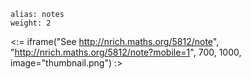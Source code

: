````
alias: notes
weight: 2
````

<:= iframe("See http://nrich.maths.org/5812/note", "http://nrich.maths.org/5812/note?mobile=1", 700, 1000, image="thumbnail.png") :>